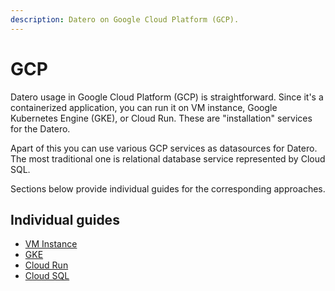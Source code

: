 ```yaml
---
description: Datero on Google Cloud Platform (GCP).
---
```


# GCP
Datero usage in Google Cloud Platform (GCP) is straightforward. 
Since it's a containerized application, you can run it on VM instance, Google Kubernetes Engine (GKE), or Cloud Run.
These are "installation" services for the Datero.

Apart of this you can use various GCP services as datasources for Datero.
The most traditional one is relational database service represented by Cloud SQL.

Sections below provide individual guides for the corresponding approaches.

## Individual guides
- [VM Instance](vm_instance.md)
- [GKE](gke.md)
- [Cloud Run](cloud_run.md)
- [Cloud SQL](cloud_sql.md)
